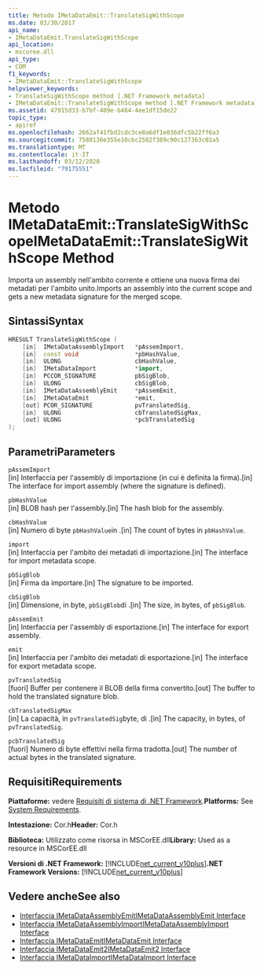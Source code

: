 ```yaml
---
title: Metodo IMetaDataEmit::TranslateSigWithScope
ms.date: 03/30/2017
api_name:
- IMetaDataEmit.TranslateSigWithScope
api_location:
- mscoree.dll
api_type:
- COM
f1_keywords:
- IMetaDataEmit::TranslateSigWithScope
helpviewer_keywords:
- TranslateSigWithScope method [.NET Framework metadata]
- IMetaDataEmit::TranslateSigWithScope method [.NET Framework metadata]
ms.assetid: 47915d33-b7bf-409e-b484-4ee1df15de22
topic_type:
- apiref
ms.openlocfilehash: 2662af41fbd2cdc3ce8a6df1e036dfc5b22ff6a3
ms.sourcegitcommit: 7588136e355e10cbc2582f389c90c127363c02a5
ms.translationtype: MT
ms.contentlocale: it-IT
ms.lasthandoff: 03/12/2020
ms.locfileid: "79175551"
---
```

# <a name="imetadataemittranslatesigwithscope-method"></a><span data-ttu-id="cc6bd-102">Metodo IMetaDataEmit::TranslateSigWithScope</span><span class="sxs-lookup"><span data-stu-id="cc6bd-102">IMetaDataEmit::TranslateSigWithScope Method</span></span>
<span data-ttu-id="cc6bd-103">Importa un assembly nell'ambito corrente e ottiene una nuova firma dei metadati per l'ambito unito.</span><span class="sxs-lookup"><span data-stu-id="cc6bd-103">Imports an assembly into the current scope and gets a new metadata signature for the merged scope.</span></span>  
  
## <a name="syntax"></a><span data-ttu-id="cc6bd-104">Sintassi</span><span class="sxs-lookup"><span data-stu-id="cc6bd-104">Syntax</span></span>  
  
```cpp  
HRESULT TranslateSigWithScope (
    [in]  IMetaDataAssemblyImport   *pAssemImport,
    [in]  const void                *pbHashValue,
    [in]  ULONG                     cbHashValue,
    [in]  IMetaDataImport           *import,
    [in]  PCCOR_SIGNATURE           pbSigBlob,
    [in]  ULONG                     cbSigBlob,  
    [in]  IMetaDataAssemblyEmit     *pAssemEmit,
    [in]  IMetaDataEmit             *emit,
    [out] PCOR_SIGNATURE            pvTranslatedSig,
    [in]  ULONG                     cbTranslatedSigMax,
    [out] ULONG                     *pcbTranslatedSig
);  
```  
  
## <a name="parameters"></a><span data-ttu-id="cc6bd-105">Parametri</span><span class="sxs-lookup"><span data-stu-id="cc6bd-105">Parameters</span></span>  
 `pAssemImport`  
 <span data-ttu-id="cc6bd-106">[in] Interfaccia per l'assembly di importazione (in cui è definita la firma).</span><span class="sxs-lookup"><span data-stu-id="cc6bd-106">[in] The interface for import assembly (where the signature is defined).</span></span>  
  
 `pbHashValue`  
 <span data-ttu-id="cc6bd-107">[in] BLOB hash per l'assembly.</span><span class="sxs-lookup"><span data-stu-id="cc6bd-107">[in] The hash blob for the assembly.</span></span>  
  
 `cbHashValue`  
 <span data-ttu-id="cc6bd-108">[in] Numero di byte `pbHashValue`in .</span><span class="sxs-lookup"><span data-stu-id="cc6bd-108">[in] The count of bytes in `pbHashValue`.</span></span>  
  
 `import`  
 <span data-ttu-id="cc6bd-109">[in] Interfaccia per l'ambito dei metadati di importazione.</span><span class="sxs-lookup"><span data-stu-id="cc6bd-109">[in] The interface for import metadata scope.</span></span>  
  
 `pbSigBlob`  
 <span data-ttu-id="cc6bd-110">[in] Firma da importare.</span><span class="sxs-lookup"><span data-stu-id="cc6bd-110">[in] The signature to be imported.</span></span>  
  
 `cbSigBlob`  
 <span data-ttu-id="cc6bd-111">[in] Dimensione, in byte, `pbSigBlob`di .</span><span class="sxs-lookup"><span data-stu-id="cc6bd-111">[in] The size, in bytes, of `pbSigBlob`.</span></span>  
  
 `pAssemEmit`  
 <span data-ttu-id="cc6bd-112">[in] Interfaccia per l'assembly di esportazione.</span><span class="sxs-lookup"><span data-stu-id="cc6bd-112">[in] The interface for export assembly.</span></span>  
  
 `emit`  
 <span data-ttu-id="cc6bd-113">[in] Interfaccia per l'ambito dei metadati di esportazione.</span><span class="sxs-lookup"><span data-stu-id="cc6bd-113">[in] The interface for export metadata scope.</span></span>  
  
 `pvTranslatedSig`  
 <span data-ttu-id="cc6bd-114">[fuori] Buffer per contenere il BLOB della firma convertito.</span><span class="sxs-lookup"><span data-stu-id="cc6bd-114">[out] The buffer to hold the translated signature blob.</span></span>  
  
 `cbTranslatedSigMax`  
 <span data-ttu-id="cc6bd-115">[in] La capacità, in `pvTranslatedSig`byte, di .</span><span class="sxs-lookup"><span data-stu-id="cc6bd-115">[in] The capacity, in bytes, of `pvTranslatedSig`.</span></span>  
  
 `pcbTranslatedSig`  
 <span data-ttu-id="cc6bd-116">[fuori] Numero di byte effettivi nella firma tradotta.</span><span class="sxs-lookup"><span data-stu-id="cc6bd-116">[out] The number of actual bytes in the translated signature.</span></span>  
  
## <a name="requirements"></a><span data-ttu-id="cc6bd-117">Requisiti</span><span class="sxs-lookup"><span data-stu-id="cc6bd-117">Requirements</span></span>  
 <span data-ttu-id="cc6bd-118">**Piattaforme:** vedere [Requisiti di sistema di .NET Framework](../../../../docs/framework/get-started/system-requirements.md).</span><span class="sxs-lookup"><span data-stu-id="cc6bd-118">**Platforms:** See [System Requirements](../../../../docs/framework/get-started/system-requirements.md).</span></span>  
  
 <span data-ttu-id="cc6bd-119">**Intestazione:** Cor.h</span><span class="sxs-lookup"><span data-stu-id="cc6bd-119">**Header:** Cor.h</span></span>  
  
 <span data-ttu-id="cc6bd-120">**Biblioteca:** Utilizzato come risorsa in MSCorEE.dll</span><span class="sxs-lookup"><span data-stu-id="cc6bd-120">**Library:** Used as a resource in MSCorEE.dll</span></span>  
  
 <span data-ttu-id="cc6bd-121">**Versioni di .NET Framework:** [!INCLUDE[net_current_v10plus](../../../../includes/net-current-v10plus-md.md)]</span><span class="sxs-lookup"><span data-stu-id="cc6bd-121">**.NET Framework Versions:** [!INCLUDE[net_current_v10plus](../../../../includes/net-current-v10plus-md.md)]</span></span>  
  
## <a name="see-also"></a><span data-ttu-id="cc6bd-122">Vedere anche</span><span class="sxs-lookup"><span data-stu-id="cc6bd-122">See also</span></span>

- [<span data-ttu-id="cc6bd-123">Interfaccia IMetaDataAssemblyEmit</span><span class="sxs-lookup"><span data-stu-id="cc6bd-123">IMetaDataAssemblyEmit Interface</span></span>](../../../../docs/framework/unmanaged-api/metadata/imetadataassemblyemit-interface.md)
- [<span data-ttu-id="cc6bd-124">Interfaccia IMetaDataAssemblyImport</span><span class="sxs-lookup"><span data-stu-id="cc6bd-124">IMetaDataAssemblyImport Interface</span></span>](../../../../docs/framework/unmanaged-api/metadata/imetadataassemblyimport-interface.md)
- [<span data-ttu-id="cc6bd-125">Interfaccia IMetaDataEmit</span><span class="sxs-lookup"><span data-stu-id="cc6bd-125">IMetaDataEmit Interface</span></span>](../../../../docs/framework/unmanaged-api/metadata/imetadataemit-interface.md)
- [<span data-ttu-id="cc6bd-126">Interfaccia IMetaDataEmit2</span><span class="sxs-lookup"><span data-stu-id="cc6bd-126">IMetaDataEmit2 Interface</span></span>](../../../../docs/framework/unmanaged-api/metadata/imetadataemit2-interface.md)
- [<span data-ttu-id="cc6bd-127">Interfaccia IMetaDataImport</span><span class="sxs-lookup"><span data-stu-id="cc6bd-127">IMetaDataImport Interface</span></span>](../../../../docs/framework/unmanaged-api/metadata/imetadataimport-interface.md)

